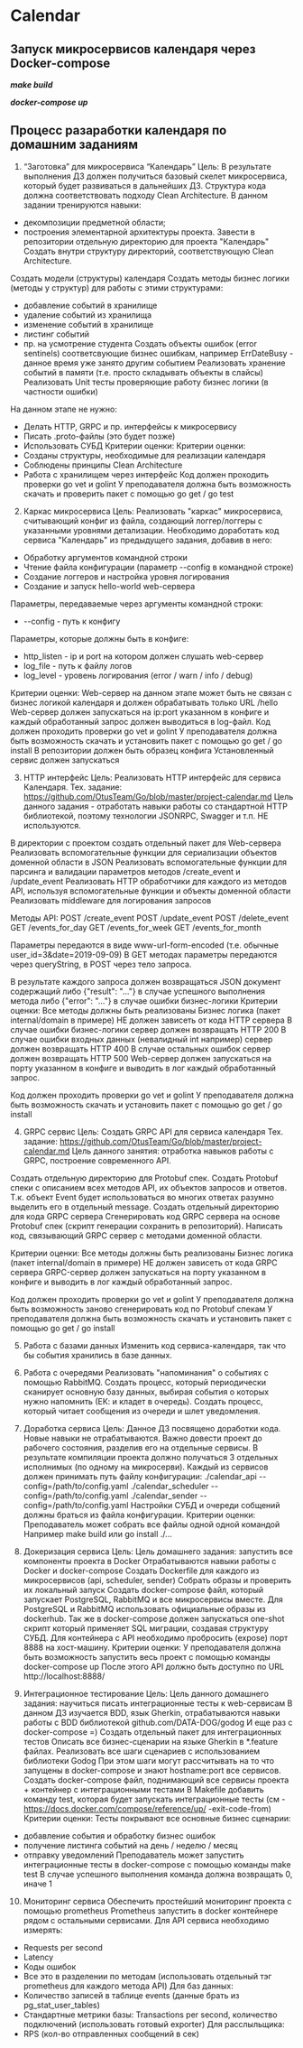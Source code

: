 # Сalendar

## Запуск микросервисов календаря через Docker-compose
***make build***

***docker-compose up***

## Процесс разаработки календаря по домашним заданиям
1. “Заготовка” для микросервиса “Календарь”
Цель: В результате выполнения ДЗ должен получиться базовый скелет микросервиса, который будет развиваться в дальнейших ДЗ. Структура кода должна соответствовать подходу Clean Architecture. В данном задании тренируются навыки:
 - декомпозиции предметной области;
 - построения элементарной архитектуры проекта.
Завести в репозитории отдельную директорию для проекта "Календарь"
Создать внутри структуру директорий, соответствующую Clean Architecture.

Cоздать модели (структуры) календаря
Cоздать методы бизнес логики (методы у структур) для работы с этими структурами:
- добавление событий в хранилище
- удаление событий из хранилища
- изменение событий в хранилище
- листинг событий
- пр. на усмотрение студента
Создать объекты ошибок (error sentinels) соответсвующие бизнес ошибкам, например ErrDateBusy - данное время уже занято другим событием
Реализовать хранение событий в памяти (т.е. просто складывать объекты в слайсы)
Реализовать Unit тесты проверяющие работу бизнес логики (в частности ошибки)

На данном этапе не нужно:
- Делать HTTP, GRPC и пр. интерфейсы к микросервису
- Писать .proto-файлы (это будет позже)
- Использовать СУБД
Критерии оценки: Критерии оценки:
- Созданы структуры, необходимые для реализации календаря
- Соблюдены принципы Clean Architecture
- Работа с хранилищем через интерфейс 
Код должен проходить проверки go vet и golint
У преподавателя должна быть возможность скачать и проверить пакет с помощью go get / go test

2. Каркас микросервиса
Цель: Реализовать "каркас" микросервиса, считывающий конфиг из файла, создающий логгер/логгеры с указанными уровнями детализации.
Необходимо доработать код сервиса "Календарь" из предыдущего задания, добавив в него:

* Обработку аргументов командной строки
* Чтение файла конфигурации (параметр --config в командной строке)
* Создание логгеров и настройка уровня логирования
* Создание и запуск hello-world web-сервера

Параметры, передаваемые через аргументы командной строки:
* --config - путь к конфигу

Параметры, которые должны быть в конфиге:
* http_listen - ip и port на котором должен слушать web-сервер
* log_file - путь к файлу логов
* log_level - уровень логирования (error / warn / info / debug)

Критерии оценки: Web-сервер на данном этапе может быть не связан с бизнес логикой календаря и должен обрабатывать только URL /hello
Web-сервер должен запускаться на ip:port указанном в конфиге и каждый обработанный запрос должен выводиться в log-файл.
Код должен проходить проверки go vet и golint
У преподавателя должна быть возможность скачать и установить пакет с помощью go get / go install
В репозитории должен быть образец конфига
Установленный сервис должен запускаться

3. HTTP интерфейс
Цель: Реализовать HTTP интерфейс для сервиса Календаря.
Тех. задание: https://github.com/OtusTeam/Go/blob/master/project-calendar.md
Цель данного задания - отработать навыки работы со стандартной HTTP библиотекой,
поэтому технологии JSONRPC, Swagger и т.п. НЕ используются.

В директории с проектом создать отдельный пакет для Web-сервера
Реализовать вспомогательные функции для сериализации объектов доменной области в JSON
Реализовать вспомогательные функции для парсинга и валидации параметров методов /create_event и /update_event
Реализовать HTTP обработчики для каждого из методов API, используя вспомогательные функции и объекты доменной области
Реализовать middleware для логирования запросов

Методы API:
POST /create_event
POST /update_event
POST /delete_event
GET /events_for_day
GET /events_for_week
GET /events_for_month

Параметры передаются в виде www-url-form-encoded (т.е. обычные user_id=3&date=2019-09-09)
В GET методах параметры передаются через queryString, в POST через тело запроса.

В результате каждого запроса должен возвращаться JSON документ содержащий 
либо {"result": "..."} в случае успешного выполнения метода
либо {"error": "..."} в случае ошибки бизнес-логики
Критерии оценки: Все методы должны быть реализованы
Бизнес логика (пакет internal/domain в примере) НЕ должен зависеть от кода HTTP сервера 
В случае ошибки бизнес-логики сервер должен возвращать HTTP 200
В случае ошибки входных данных (невалидный int например) сервер должен возвращать HTTP 400
В случае остальных ошибок сервер должен возвращать HTTP 500
Web-сервер должен запускаться на порту указанном в конфиге и выводить в лог каждый обработанный запрос.

Код должен проходить проверки go vet и golint
У преподавателя должна быть возможность скачать и установить пакет с помощью go get / go install

4. GRPC сервис
Цель: Создать GRPC API для сервиса календаря 
Тех. задание: https://github.com/OtusTeam/Go/blob/master/project-calendar.md
Цель данного занятия: отработка навыков работы с GRPC, построение современного API.

Создать отдельную директорию для Protobuf спек.
Создать Protobuf спеки с описанием всех методов API, их объектов запросов и ответов.
Т.к. объект Event будет использоваться во многих ответах разумно выделить его в отдельный message.
Создать отдельный директорию для кода GRPC сервера
Сгенерировать код GRPC сервера на основе Protobuf спек (скрипт генерации сохранить в репозиторий).
Написать код, связывающий GRPC сервер с методами доменной области.

Критерии оценки: Все методы должны быть реализованы
Бизнес логика (пакет internal/domain в примере) НЕ должен зависеть от кода GRPC сервера 
GRPC-сервер должен запускаться на порту указанном в конфиге и выводить в лог каждый обработанный запрос.
   
Код должен проходить проверки go vet и golint
У преподавателя должна быть возможность заново сгенерировать код по Protobuf спекам
У преподавателя должна быть возможность скачать и установить пакет с помощью go get / go install

5. Работа с базами данных
Изменить код сервиса-календаря, так что бы события хранились в базе данных.

6. Работа с очередями
Реализовать "напоминания" о событиях с помощью RabbitMQ.
Создать процесс, который периодически сканирует основную базу данных,
выбирая события о которых нужно напомнить (ЕК: и кладет в очередь).
Создать процесс, который читает сообщения из очереди и шлет уведомления.

7. Доработка сервиса
Цель: Данное ДЗ посвящено доработки кода. Новые навыки не отрабатываются.
Важно довести проект до рабочего состояния, разделив его на отдельные сервисы.
В результате компиляции проекта должно получаться 3 отдельных исполнимых (по одному на микросерви).
Каждый из сервисов должен принимать путь файлу конфигурации:
./calendar_api --config=/path/to/config.yaml
./calendar_scheduler --config=/path/to/config.yaml
./calendar_sender --config=/path/to/config.yaml
Настройки СУБД и очереди собщений должны браться из файла конфигурации.
Критерии оценки: Преподаватель может собрать все файлы одной одной командой
Например make build или go install ./...

8. Докеризация сервиса
Цель: Цель домашнего задания: запустить все компоненты проекта в Docker
Отрабатываются навыки работы с Docker и docker-compose
Создать Dockerfile для каждого из микросервисов (api, scheduler, sender)
Собрать образы и проверить их локальный запуск
Создать docker-compose файл, который запускает PostgreSQL, RabbitMQ и все микросервисы вместе.
Для PostgreSQL и RabbitMQ использовать официальные образы из dockerhub. 
Так же в docker-compose должен запускаться one-shot скрипт который применяет SQL миграции, создавая структуру СУБД.
Для контейнера с API необходимо пробросить (expose) порт 8888 на хост-машину.
Критерии оценки: У преподавателя должна быть возможность запустить весь проект с помощью команды docker-compose up
После этого API должно быть доступно по URL http://localhost:8888/

9. Интеграционное тестирование
Цель: Цель данного домашнего задания: научиться писать интеграционные тесты к web-сервисам
В данном ДЗ изучается BDD, язык Gherkin, отрабатываются навыки работы с BDD библиотекой github.com/DATA-DOG/godog
И еще раз с docker-compose =)
Создать отдельный пакет для интеграционных тестов
Описать все бизнес-сценарии на языке Gherkin в *.feature файлах.
Реализовать все шаги сценариев с использованием библиотеки Godog
При этом шаги могут рассчитывать на то что запущены в docker-compose и знают hostname:port все сервисов.
Создать docker-compose файл, поднимающий все сервисы проекта + контейнер с интеграционными тестами
В Makefile добавить команду test, которая будет запускать интеграционные тесты (см -https://docs.docker.com/compose/reference/up/ -exit-code-from)
Критерии оценки: Тесты покрывают все основные бизнес сценарии:
 - добавление события и обработку бизнес ошибок
 - получение листинга событий на день / неделю / месяц
 - отправку уведомлений
Преподаватель может запустить интеграционные тесты в docker-compose с помощью команды make test
В случае успешного выполнения команда должна возвращать 0, иначе 1

10. Мониторинг сервиса
Обеспечить простейший мониторинг проекта с помощью prometheus
Prometheus запустить в docker контейнере рядом с остальными сервисами.
Для API сервиса необходимо измерять:
 * Requests per second
 * Latency
 * Коды ошибок
 * Все это в разделении по методам (использовать отдельный тэг prometheus для каждого метода API)
Для баз данных:
 * Количество записей в таблице events (данные брать из pg_stat_user_tables)
 * Стандартные метрики базы: Transactions per second, количество подключений (использовать готовый exporter)
Для расслыльщика:
 * RPS (кол-во отправленных сообщений в сек)